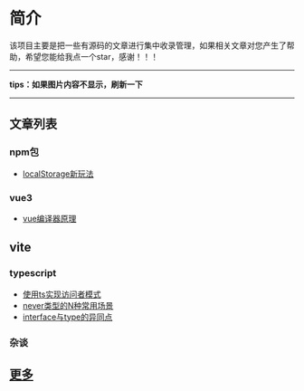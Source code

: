 # 简介

该项目主要是把一些有源码的文章进行集中收录管理，如果相关文章对您产生了帮助，希望您能给我点一个star，感谢！！！

---
**tips：如果图片内容不显示，刷新一下**

---

## 文章列表

### npm包

- [localStorage新玩法](md/localStorage%E6%96%B0%E7%8E%A9%E6%B3%95.md)
### vue3
- [vue编译器原理](md/vue%E7%BC%96%E8%AF%91%E5%99%A8%E5%8E%9F%E7%90%86.md)

## vite

### typescript

- [使用ts实现访问者模式](md/%E4%BD%BF%E7%94%A8ts%E5%AE%9E%E7%8E%B0%E8%AE%BF%E9%97%AE%E8%80%85%E6%A8%A1%E5%BC%8F.md)
- [never类型的N种常用场景](md/never%E7%B1%BB%E5%9E%8B%E7%9A%84N%E7%A7%8D%E5%B8%B8%E7%94%A8%E5%9C%BA%E6%99%AF.md)
- [interface与type的异同点](md/interface%E4%B8%8Etype%E7%9A%84%E5%BC%82%E5%90%8C%E7%82%B9.md)

### 杂谈


## [更多](https://www.jianshu.com/u/c4a1ed8dd459)